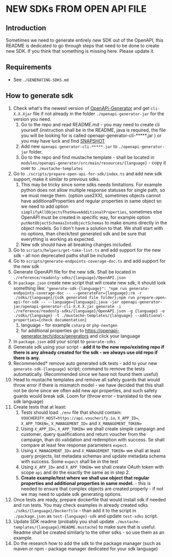 # NEW SDKs FROM OPEN API FILE

## Introduction

Sometimes we need to generate entirely new SDK out of the OpenAPI, this README is dedicated to go through steps that need to be done to create new SDK.
If you think that something is missing here. Please update it.

## Requirements

- See `./GENERATING-SDKS.md`

## How to generate sdk

1. Check what's the newest version of [OpenAPi-Generator](https://github.com/OpenAPITools/openapi-generator) and get `cli-X.X.Xjar` file if not already in the folder `./openapi-generator-jar` for the version you need.
   1. Go to the repo and read README.md - you may need to create cli yourself (instruction shall be in the README, java is required, the file you will be looking for is called openapi-generator-cli-*****.jar ) or you may have luck and find [SNAPSHOT](https://oss.sonatype.org/content/repositories/snapshots/org/openapitools/openapi-generator-cli/7.12.0-SNAPSHOT/) 
   2. Add new `openapi-generator-cli-*****.jar` to `./openapi-generator-jar` folder.
   3. Go to the repo and find mustache template - shall be located in `modules/openapi-generator/src/main/resources/{language}` - copy it over to `./mustache-templates`
2. Go to `./scripts/prepare-open-api-for-sdk/index.ts` and add new sdk support, make it similar to previous sdks.
   1. This may be tricky since some sdks needs limitations. For example python does not allow multiple response statuses for single path, so we must merge them. (option use2XX), sometimes objects cannot have additionalProperties and regular properties in same object so we need to add option `simplifyAllObjectsThatHaveAdditionalProperties`, sometimes else OpenAPI must be created in specific way, for example option `putNotObjectSchemasIntoObjectSchemas` to make enums directly in the object models. So I don't have a solution to that. We shall start with no options, than check/test generated sdk and be sure that everything is working as expected.
   2. New sdk should have all breaking changes included.
3. Go to `scripts/helpers/get-take-list.ts` and add support for the new sdk - all non deprecated paths shall be included
4. Go to `scripts/generate-endpoints-coverage-doc.ts` and add support for the new sdk
5. Generate OpenAPI file for the new sdk. Shall be located in `./reference/readonly-sdks/{language}/OpenAPI.json`
6. In `package.json` create new script that will create new sdk, it should look something like: `"generate-sdk-{language}": "npm run generate-endpoints-coverage-doc -- --generateFor={language};rm -r ./sdks/{language}/{sdk generated file folder};npm run prepare-open-api-for-sdk -- --language={language};java -jar openapi-generator-jar/openapi-generator-cli-X.X.X.jar generate -i ./reference/readonly-sdks/{language}/OpenAPI.json -g {language} -o ./sdks/{language} -t ./mustache-templates/{language} --additional-properties={check documentation}`
   1. language - for example `csharp` or `php-nextgen`
   2. for additional properties go to https://openapi-generator.tech/docs/generators and click your language
7. In `package.json` add your script to `generate-sdks`
8. Generate sdk using your script - **add it to the new repo/existing repo if there is any already created for the sdk - we always use old repo if there is any.**
9. Recommended* remove auto generated sdk tests - add to your new `generate-sdk-{language}` script; command to remove the tests automatically. (Recommended since we have not found them useful)
10. Head to mustache templates and remove all safety guards that would throw error if there is mismatch model - we have decided that this shall not be done since we often add new api properties, and such safety guards would break sdk. Loom for (throw error - translated to the new sdk language)
11. Create tests that at least:
    1. Tests should load `./env` file that should contain: `VOUCHERIFY_HOST=https://api.voucherify.io`, `X_APP_ID=`, `X_APP_TOKEN=`, `X_MANAGEMENT_ID=` and `X_MANAGEMENT_TOKEN=`
    2. Using `X_APP_ID=`, `X_APP_TOKEN=` we shall create simple campaign and customer, query qualifications and return voucher from the campaign, than do validation and redemption with success. Se shall compare at least few response parameters `expect`.
    3. Using `X_MANAGEMENT_ID=` and `X_MANAGEMENT_TOKEN=` we shall at least query projects, list metadata schemas and update metadata schema with success. Some `expect` shall be in the test
    4. Using `X_APP_ID=` and `X_APP_TOKEN=` we shall create OAuth token with scope `api` and do the exactly the same as in step 2.
    5. **Create example/test where we shall use object that regular properties and additional properties in same model.** - this is needed to ensure that complex objects are created properly - if not we may need to update sdk generating options. 
12. Once tests are ready, prepare dockerfile that would install sdk if needed and run tests. You may check examples in already created sdks `./sdks/{language}/Dockerfile` - than add it to the script in `./package.json` as `test-{language}-sdk` and update `test-sdks` script.
13. Update SDK readme (probably you shall update `./mustache-templates/{language}/README.mustache`) to make sure that is useful. Readme shall be created similarly to the other sdks - so use them as an example.
14. Do the research how to add the sdk to the package manager (such as maven or npm - package manager dedicated for your sdk language)

